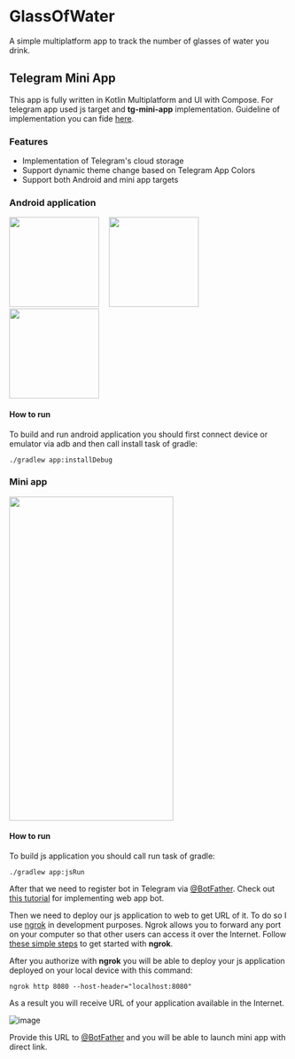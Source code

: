 # GlassOfWater
A simple multiplatform app to track the number of glasses of water you drink.

## Telegram Mini App
This app is fully written in Kotlin Multiplatform and UI with Compose. For telegram app used js target and **tg-mini-app** implementation.
Guideline of implementation you can fide [here](https://github.com/kirillNay/tg-mini-app).

### Features
- Implementation of Telegram's cloud storage
- Support dynamic theme change based on Telegram App Colors
- Support both Android and mini app targets

### Android application

<img src="https://github.com/kirillNay/GlassOfWater-mini-app/assets/56832972/f8688ee9-eb2e-4b1e-8a97-6096e6f95962" width="162" heigth="318">&emsp;
<img src="https://github.com/kirillNay/GlassOfWater-mini-app/assets/56832972/9769daea-d055-444c-82a3-e53edcbb37e1" width="162" heigth="318">&emsp;
<img src="https://github.com/kirillNay/GlassOfWater-mini-app/assets/56832972/e96da025-7c53-4d8f-964f-df6ac990325b" width="162" heigth="318">

#### How to run
To build and run android application you should first connect device or emulator via adb and then call install task of gradle:
```
./gradlew app:installDebug
```

### Mini app

<img src="https://github.com/kirillNay/GlassOfWater-mini-app/assets/56832972/660e9179-f4e1-453c-96b5-174725cfdc4b" width="296" height="584"/>

#### How to run
To build js application you should call run task of gradle:
```
./gradlew app:jsRun
```

After that we need to register bot in Telegram via [@BotFather](https://t.me/BotFather). Check out [this tutorial](https://core.telegram.org/bots/webapps#implementing-mini-apps) for implementing web app bot.

Then we need to deploy our js application to web to get URL of it. To do so I use [ngrok](https://ngrok.com/) in development purposes. Ngrok allows you to forward any port on your computer so that other users can access it over the Internet. Follow [these simple steps](https://ngrok.com/docs/getting-started/) to get started with **ngrok**.

After you authorize with **ngrok** you will be able to deploy your js application deployed on your local device with this command:
```
ngrok http 8080 --host-header="localhost:8080"
```
As a result you will receive URL of your application available in the Internet.

![image](https://github.com/kirillNay/GlassOfWater-mini-app/assets/56832972/a887a4fc-05d3-4f04-973d-c61d3da0917a)

Provide this URL to [@BotFather](https://t.me/BotFather) and you will be able to launch mini app with direct link.
